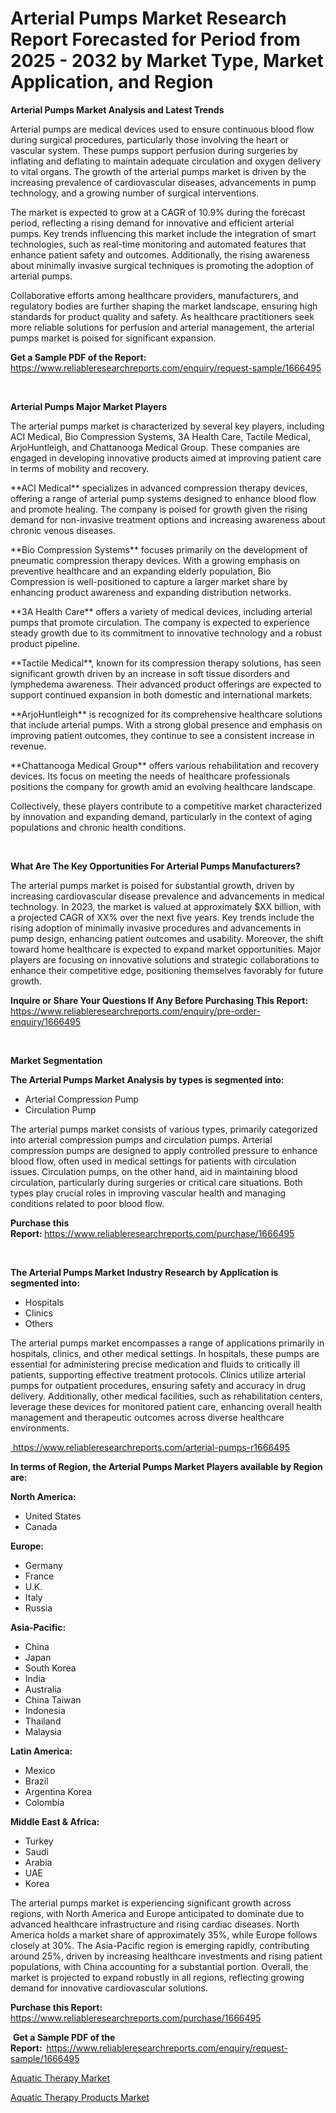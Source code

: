 <p><h1>Arterial Pumps Market Research Report Forecasted for Period from 2025 -  2032 by Market Type, Market Application, and Region</h1></p><p><strong>Arterial Pumps Market Analysis and Latest Trends</strong></p>
<p><p>Arterial pumps are medical devices used to ensure continuous blood flow during surgical procedures, particularly those involving the heart or vascular system. These pumps support perfusion during surgeries by inflating and deflating to maintain adequate circulation and oxygen delivery to vital organs. The growth of the arterial pumps market is driven by the increasing prevalence of cardiovascular diseases, advancements in pump technology, and a growing number of surgical interventions.</p><p>The market is expected to grow at a CAGR of 10.9% during the forecast period, reflecting a rising demand for innovative and efficient arterial pumps. Key trends influencing this market include the integration of smart technologies, such as real-time monitoring and automated features that enhance patient safety and outcomes. Additionally, the rising awareness about minimally invasive surgical techniques is promoting the adoption of arterial pumps. </p><p>Collaborative efforts among healthcare providers, manufacturers, and regulatory bodies are further shaping the market landscape, ensuring high standards for product quality and safety. As healthcare practitioners seek more reliable solutions for perfusion and arterial management, the arterial pumps market is poised for significant expansion.</p></p>
<p><strong>Get a Sample PDF of the Report:&nbsp;</strong> <a href="https://www.reliableresearchreports.com/enquiry/request-sample/1666495?utm_campaign=2186&utm_medium=2&utm_source=Github&utm_content=ia&utm_term=06032025&utm_id=arterial-pumps">https://www.reliableresearchreports.com/enquiry/request-sample/1666495</a></p>
<p>&nbsp;</p>
<p><strong>Arterial Pumps Major Market Players</strong></p>
<p><p>The arterial pumps market is characterized by several key players, including ACI Medical, Bio Compression Systems, 3A Health Care, Tactile Medical, ArjoHuntleigh, and Chattanooga Medical Group. These companies are engaged in developing innovative products aimed at improving patient care in terms of mobility and recovery.</p><p>**ACI Medical** specializes in advanced compression therapy devices, offering a range of arterial pump systems designed to enhance blood flow and promote healing. The company is poised for growth given the rising demand for non-invasive treatment options and increasing awareness about chronic venous diseases.</p><p>**Bio Compression Systems** focuses primarily on the development of pneumatic compression therapy devices. With a growing emphasis on preventive healthcare and an expanding elderly population, Bio Compression is well-positioned to capture a larger market share by enhancing product awareness and expanding distribution networks.</p><p>**3A Health Care** offers a variety of medical devices, including arterial pumps that promote circulation. The company is expected to experience steady growth due to its commitment to innovative technology and a robust product pipeline.</p><p>**Tactile Medical**, known for its compression therapy solutions, has seen significant growth driven by an increase in soft tissue disorders and lymphedema awareness. Their advanced product offerings are expected to support continued expansion in both domestic and international markets.</p><p>**ArjoHuntleigh** is recognized for its comprehensive healthcare solutions that include arterial pumps. With a strong global presence and emphasis on improving patient outcomes, they continue to see a consistent increase in revenue.</p><p>**Chattanooga Medical Group** offers various rehabilitation and recovery devices. Its focus on meeting the needs of healthcare professionals positions the company for growth amid an evolving healthcare landscape.</p><p>Collectively, these players contribute to a competitive market characterized by innovation and expanding demand, particularly in the context of aging populations and chronic health conditions.</p></p>
<p>&nbsp;</p>
<p><strong>What Are The Key Opportunities For Arterial Pumps Manufacturers?</strong></p>
<p><p>The arterial pumps market is poised for substantial growth, driven by increasing cardiovascular disease prevalence and advancements in medical technology. In 2023, the market is valued at approximately $XX billion, with a projected CAGR of XX% over the next five years. Key trends include the rising adoption of minimally invasive procedures and advancements in pump design, enhancing patient outcomes and usability. Moreover, the shift toward home healthcare is expected to expand market opportunities. Major players are focusing on innovative solutions and strategic collaborations to enhance their competitive edge, positioning themselves favorably for future growth.</p></p>
<p><strong>Inquire or Share Your Questions If Any Before Purchasing This Report:</strong> <a href="https://www.reliableresearchreports.com/enquiry/pre-order-enquiry/1666495?utm_campaign=2186&utm_medium=2&utm_source=Github&utm_content=ia&utm_term=06032025&utm_id=arterial-pumps">https://www.reliableresearchreports.com/enquiry/pre-order-enquiry/1666495</a></p>
<p>&nbsp;</p>
<p><strong>Market Segmentation</strong></p>
<p><strong>The Arterial Pumps Market Analysis by types is segmented into:</strong></p>
<p><ul><li>Arterial Compression Pump</li><li>Circulation Pump</li></ul></p>
<p><p>The arterial pumps market consists of various types, primarily categorized into arterial compression pumps and circulation pumps. Arterial compression pumps are designed to apply controlled pressure to enhance blood flow, often used in medical settings for patients with circulation issues. Circulation pumps, on the other hand, aid in maintaining blood circulation, particularly during surgeries or critical care situations. Both types play crucial roles in improving vascular health and managing conditions related to poor blood flow.</p></p>
<p><strong>Purchase this Report:&nbsp;</strong><a href="https://www.reliableresearchreports.com/purchase/1666495?utm_campaign=2186&utm_medium=2&utm_source=Github&utm_content=ia&utm_term=06032025&utm_id=arterial-pumps">https://www.reliableresearchreports.com/purchase/1666495</a></p>
<p>&nbsp;</p>
<p><strong>The Arterial Pumps Market Industry Research by Application is segmented into:</strong></p>
<p><ul><li>Hospitals</li><li>Clinics</li><li>Others</li></ul></p>
<p><p>The arterial pumps market encompasses a range of applications primarily in hospitals, clinics, and other medical settings. In hospitals, these pumps are essential for administering precise medication and fluids to critically ill patients, supporting effective treatment protocols. Clinics utilize arterial pumps for outpatient procedures, ensuring safety and accuracy in drug delivery. Additionally, other medical facilities, such as rehabilitation centers, leverage these devices for monitored patient care, enhancing overall health management and therapeutic outcomes across diverse healthcare environments.</p></p>
<p><a href="https://www.reliableresearchreports.com/arterial-pumps-r1666495?utm_campaign=2186&utm_medium=2&utm_source=Github&utm_content=ia&utm_term=06032025&utm_id=arterial-pumps">&nbsp;https://www.reliableresearchreports.com/arterial-pumps-r1666495</a></p>
<p><strong>In terms of Region, the Arterial Pumps Market Players available by Region are:</strong></p>
<p>
    <p> <strong> North America: </strong>
        <ul>
            <li>United States</li>
            <li>Canada</li>
        </ul>
        </p> 
    <p> <strong> Europe: </strong>
        <ul>
            <li>Germany</li>
            <li>France</li>
            <li>U.K.</li>
            <li>Italy</li>
            <li>Russia</li>
        </ul>
        </p> 
    <p> <strong> Asia-Pacific: </strong>
        <ul>
            <li>China</li>
            <li>Japan</li>
            <li>South Korea</li>
            <li>India</li>
            <li>Australia</li>
            <li>China Taiwan</li>
            <li>Indonesia</li>
            <li>Thailand</li>
            <li>Malaysia</li>
        </ul>
        </p> 
    <p> <strong> Latin America: </strong>
        <ul>
            <li>Mexico</li>
            <li>Brazil</li>
            <li>Argentina Korea</li>
            <li>Colombia</li>
        </ul>
        </p> 
    <p> <strong> Middle East & Africa: </strong>
        <ul>
            <li>Turkey</li>
            <li>Saudi</li>
            <li>Arabia</li>
            <li>UAE</li>
            <li>Korea</li>
        </ul>
    </p>
    </p>
<p><p>The arterial pumps market is experiencing significant growth across regions, with North America and Europe anticipated to dominate due to advanced healthcare infrastructure and rising cardiac diseases. North America holds a market share of approximately 35%, while Europe follows closely at 30%. The Asia-Pacific region is emerging rapidly, contributing around 25%, driven by increasing healthcare investments and rising patient populations, with China accounting for a substantial portion. Overall, the market is projected to expand robustly in all regions, reflecting growing demand for innovative cardiovascular solutions.</p></p>
<p><strong>Purchase this Report: </strong><a href="https://www.reliableresearchreports.com/purchase/1666495?utm_campaign=2186&utm_medium=2&utm_source=Github&utm_content=ia&utm_term=06032025&utm_id=arterial-pumps">https://www.reliableresearchreports.com/purchase/1666495</a></p>
<p>&nbsp;<strong>Get a Sample PDF of the Report:&nbsp;&nbsp;</strong><a href="https://www.reliableresearchreports.com/enquiry/request-sample/1666495?utm_campaign=2186&utm_medium=2&utm_source=Github&utm_content=ia&utm_term=06032025&utm_id=arterial-pumps">https://www.reliableresearchreports.com/enquiry/request-sample/1666495</a></p>
<p><strong></strong></p>
<p><p><a href="https://github.com/gdfhhhj/Market-Research-Report-List-7/blob/main/aquatic-therapy-market.md?utm_campaign=2186&utm_medium=2&utm_source=Github&utm_content=ia&utm_term=06032025&utm_id=arterial-pumps">Aquatic Therapy Market</a></p><p><a href="https://github.com/julyju69/Market-Research-Report-List-6/blob/main/aquatic-therapy-products-market.md?utm_campaign=2186&utm_medium=2&utm_source=Github&utm_content=ia&utm_term=06032025&utm_id=arterial-pumps">Aquatic Therapy Products Market</a></p></p>